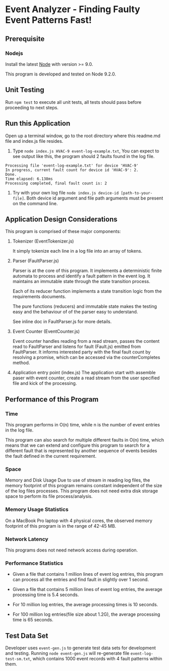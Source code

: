 # Event Analyzer - Finding Faulty Event Patterns Fast!
## Prerequisite
### Nodejs 
Install the latest [Node](https://nodejs.org/en/) with version >= 9.0.

This program is developed and tested on Node 9.2.0.

## Unit Testing
Run `npm test` to execute all unit tests, all tests should pass before proceeding to next steps.

## Run this Application
Open up a terminal window, go to the root directory where this readme.md file and index.js file resides.

1. Type `node index.js HVAC-9 event-log-example.txt`,
You can expect to see output like this, the program should 2 faults found in the log file.
```
Processing file 'event-log-example.txt' for device 'HVAC-9'
In progress, current fault count for device id 'HVAC-9': 2.
Done.
Time elapsed: 6.138ms
Processing completed, final fault count is: 2
```
1. Try with your own log file `node index.js device-id [path-to-your-file]`. Both device id argument and file path arguments must be present on the command line.

## Application Design Considerations
This program is comprised of these major components:
1. Tokenizer (EventTokenizer.js)
    
    It simply tokenize each line in a log file into an array of tokens.

1. Parser (FaultParser.js)

    Parser is at the core of this program.
    It implements a deterministic finite automata to process and identify a fault pattern in the event log. It maintains an immutable state through the state transition process.

    Each of its reducer function implements a state transition logic from the requirements documents. 

    The pure functions (reducers) and immutable state makes the testing easy and the behaviour of of the parser easy to understand.

    See inline doc in FaultParser.js for more details.

1. Event Counter (EventCounter.js)

    Event counter handles reading from a read stream, passes the content read to FaultParser and listens for fault (Fault.js) emitted from FaultParser.
    It informs interested party with the final fault count by resolving a promise, which can be accessed via the counterCompletes method.

1. Application entry point (index.js)
    The application start with assemble paser with event counter, create a read stream from the user specified file and kick of the processing.

## Performance of this Program

### Time
This program performs in O(n) time, while n is the number of event entries in the log file.

This program can also search for multiple different faults in O(n) time, which means that
we can extend and configure this program to search for a different fault that is represented by another sequence of events besides the fault defined in the current requirement.

### Space

Memory and Disk Usage
Due to use of stream in reading log files, the memory footprint of this program remains constant 
independent of the size of the log files processes. 
This program does not need extra disk storage space to perform its file process/analysis.

### Memory Usage Statistics
On a MacBook Pro laptop with 4 physical cores, the observed memory footprint of this program is in the range of 42-45 MB.

### Network Latency
This programs does not need network access during operation.

### Performance Statistics

* Given a file that contains 1 million lines of event log entries, this program can process all the entries and find fault in slightly over 1 second.

* Given a file that contains 5 million lines of event log entries, the average processing time is 5.4 seconds.

* For 10 million log entries, the average processing times is 10 seconds.
* For 100 million log entries(file size about 1.2G), the average processing time is 65 seconds.

## Test Data Set
Developer uses `event-gen.js` to generate test data sets for development and testing.
Running `node event-gen.js` will re-generate file `event-log-test-sm.txt`, which contains 1000 event records with 4 fault patterns within them.
